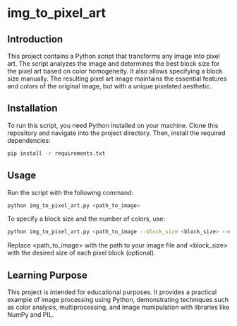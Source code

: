 # img_to_pixel_art

## Introduction
This project contains a Python script that transforms any image into pixel art. The script analyzes the image and determines the best block size for the pixel art based on color homogeneity. It also allows specifying a block size manually. The resulting pixel art image maintains the essential features and colors of the original image, but with a unique pixelated aesthetic.

## Installation
To run this script, you need Python installed on your machine. Clone this repository and navigate into the project directory. Then, install the required dependencies:

```bash
pip install -r requirements.txt
```

## Usage
Run the script with the following command:

```bash
python img_to_pixel_art.py <path_to_image>
```

To specify a block size and the number of colors, use:

```bash
python img_to_pixel_art.py <path_to_image --block_size <block_size> --n_colors <n_colors>

```

Replace <path_to_image> with the path to your image file and <block_size> with the desired size of each pixel block (optional).

## Learning Purpose

This project is intended for educational purposes. It provides a practical example of image processing using Python, demonstrating techniques such as color analysis, multiprocessing, and image manipulation with libraries like NumPy and PIL.


